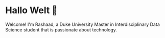 # Hallo Welt 👋 

Welcome! I'm Rashaad, a Duke University Master in Interdisciplinary Data Science student that is passionate about technology. 
